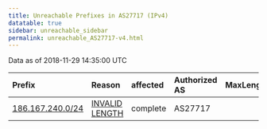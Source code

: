 ```yaml
---
title: Unreachable Prefixes in AS27717 (IPv4)
datatable: true
sidebar: unreachable_sidebar
permalink: unreachable_AS27717-v4.html
---
```


Data as of 2018-11-29 14:35:00 UTC


<div class="datatable-begin"></div>

| Prefix                                                     | Reason                                                                                                     | affected   | Authorized AS   |   MaxLength | Anchor                                         |   unreachable /24s |
|:-----------------------------------------------------------|:-----------------------------------------------------------------------------------------------------------|:-----------|:----------------|------------:|:-----------------------------------------------|-------------------:|
| [186.167.240.0/24](https://stat.ripe.net/186.167.240.0/24) | [INVALID LENGTH](https://rpki-validator.ripe.net/announcement-preview?asn=AS27717&prefix=186.167.240.0/24) | complete   | AS27717         |          23 | [LACNIC](unreachable_LACNIC_RPKI_Root-v4.html) |                  1 |

<div class="datatable-end"></div>